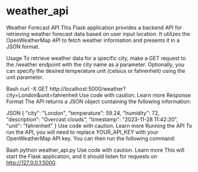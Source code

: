 # weather_api
Weather Forecast API
This Flask application provides a backend API for retrieving weather forecast data based on user input location. It utilizes the OpenWeatherMap API to fetch weather information and presents it in a JSON format.

Usage
To retrieve weather data for a specific city, make a GET request to the /weather endpoint with the city name as a parameter. Optionally, you can specify the desired temperature unit (celsius or fahrenheit) using the unit parameter.

Bash
curl -X GET http://localhost:5000/weather?city=London&unit=fahrenheit
Use code with caution. Learn more
Response Format
The API returns a JSON object containing the following information:

JSON
{
  "city": "London",
  "temperature": 59.24,
  "humidity": 72,
  "description": "Overcast clouds",
  "timestamp": "2023-11-28 11:42:20",
  "unit": "fahrenheit"
}
Use code with caution. Learn more
Running the API
To run the API, you will need to replace YOUR_API_KEY with your OpenWeatherMap API key. You can then run the following command:

Bash
python weather_api.py
Use code with caution. Learn more
This will start the Flask application, and it should listen for requests on http://127.0.0.1:5000.
